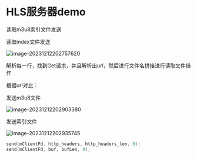 # HLS服务器demo

读取m3u8索引文件发送

读取index文件发送

![image-20231212202757620](https://my-figures.oss-cn-beijing.aliyuncs.com/Figures/image-20231212202757620.png)

解析每一行，找到Get请求，并且解析出url，然后进行文件名拼接进行读取文件操作

根据url对比：

发送m3u8文件

![image-20231212202903380](https://my-figures.oss-cn-beijing.aliyuncs.com/Figures/image-20231212202903380.png)

发送索引文件

![image-20231212202935745](https://my-figures.oss-cn-beijing.aliyuncs.com/Figures/image-20231212202935745.png)

```c++
send(mClientFd, http_headers, http_headers_len, 0);
send(mClientFd, buf, bufLen, 0);
```